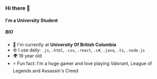 ### Hi there 👋

#### I'm a University Student

##### BIO

- 🏢 I'm currently at **University Of British Columbia**
- ⚙️ I use daily: `.js`, `.html`, `.css`, `.react`, `.c#`, `.java`, `.ts`, . `node.js`
- 🌍 19 year old 
- ⚡️ Fun fact: I'm a huge gamer and love playing Valorant, League of Legends and Assassin's Creed
